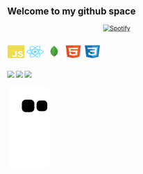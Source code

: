 ## Welcome to my github space
<div align="center">

 [![Spotify](https://spotify-rayen-cp86ddlir-rayenbakali.vercel.app/api/spotify)](https://open.spotify.com/user/31fgx4c4pruhsd5ud3wmdrhnxr4m?si=59d4f301b6264d4b)
 
<!-- [![rayenbakali](https://github-readme-stats-462pfs9nx-rayenbakali.vercel.app/api?username=rayenbakali&show_icons=true&theme=midnight-purple&include_all_commits=true&custom_title=rayenbakali&count_private=true)](https://github.com/anuraghazra/github-readme-stats)


 [![3 Top Langs](https://github-readme-stats-462pfs9nx-rayenbakali.vercel.app/api/top-langs/?username=rayenbakali&theme=midnight-purple&langs_count=20&layout=compact&count_private=true)](https://github.com/anuraghazra/github-readme-stats)
-->
</div>
<div style="display: inline_block"><br>
  <img align="center" alt="Rafa-Js" height="30" width="40" src="https://raw.githubusercontent.com/devicons/devicon/master/icons/javascript/javascript-plain.svg">
  <img align="center" alt="Rafa-React" height="30" width="40" src="https://raw.githubusercontent.com/devicons/devicon/master/icons/react/react-original.svg">
      <img align="center" alt="Rafa-Python" height="30" width="40" src="https://raw.githubusercontent.com/devicons/devicon/master/icons/mongodb/mongodb-original.svg">
  <img align="center" alt="Rafa-HTML" height="30" width="40" src="https://raw.githubusercontent.com/devicons/devicon/master/icons/html5/html5-original.svg">
  <img align="center" alt="Rafa-CSS" height="30" width="40" src="https://raw.githubusercontent.com/devicons/devicon/master/icons/css3/css3-original.svg">
</div>
  
  ##
 
<div> 
  <a href="https://www.instagram.com/rayenbakali/" target="_blank"><img src="https://img.shields.io/badge/-Instagram-%23E4405F?style=for-the-badge&logo=instagram&logoColor=white" target="_blank"></a>
  <a href = "mailto:rayen.bakali@gmail.com"><img src="https://img.shields.io/badge/-Gmail-%23333?style=for-the-badge&logo=gmail&logoColor=white" target="_blank"></a>
  <a href="https://www.linkedin.com/in/rayen-bakali-50b987190/" target="_blank"><img src="https://img.shields.io/badge/-LinkedIn-%230077B5?style=for-the-badge&logo=linkedin&logoColor=white" target="_blank"></a> 
 
  ![Snake animation](https://raw.githubusercontent.com/rafaballerini/rafaballerini/output/github-contribution-grid-snake.svg)
 
</div>
